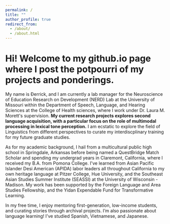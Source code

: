 ```yaml
---
permalink: /
title: ""
author_profile: true
redirect_from: 
  - /about/
  - /about.html
---
```


# Hi! Welcome to my github.io page where I post the potpourri of my projects and ponderings.

My name is Đerrick, and I am currently a lab manager for the Neuroscience of Education Research on Development (NERD) Lab at the University of Missouri within the Department of Speech, Language, and Hearing Sciences at the College of Health sciences, where I work under Dr. Laura M. Morett's supervision. **My current research projects explores second language acquisition, with a particular focus on the role of multimodal processing in lexical tone perception.** I am ecstatic to explore the field of Linguistics from different perspectives to curate my interdiscplinary training for my future graduate studies. 

As for my academic background, I hail from a multicultural public high school in Springdale, Arkansas before being named a QuestBridge Match Scholar and spending my undergrad years in Claremont, California, where I received my B.A. from Pomona College. I've learned from Asian Pacific Islander Desi American (APIDA) labor leaders all throughout California to my own heritage language at Pitzer College, Hue University, and the Southeast Asian Studies Summer Institute (SEASSI) at the University of Wisconsin - Madison. My work has been supported by the Foreign Language and Area Studies Fellowship, and the Yidan Expendable Fund for Transformative Learning.

In my free time, I enjoy mentoring first-generation, low-income students, and curating stories through archival projects. I’m also passionate about language learning! I've  studied Spanish, Vietnamese, and Japanese.
